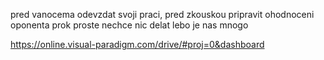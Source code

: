 pred vanocema odevzdat svoji praci, pred zkouskou pripravit ohodnoceni oponenta
prok proste nechce nic delat lebo je nas mnogo

https://online.visual-paradigm.com/drive/#proj=0&dashboard